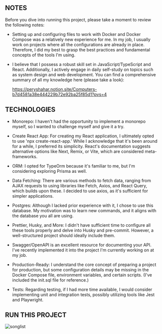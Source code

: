 ## NOTES

Before you dive into running this project, please take a moment to review the following notes:

- Setting up and configuring files to work with Docker and Docker Compose was a relatively new experience for me. In my job, I usually work on projects where all the configurations are already in place. Therefore, I did my best to grasp the best practices and fundamental concepts of the tools I'm using.

- I believe that I possess a robust skill set in JavaScript/TypeScript and React. Additionally, I actively engage in daily self-study on topics such as system design and web development. You can find a comprehensive summary of all my knowledge here (please take a look):

  https://peryshahar.notion.site/Computers-b7d4581a38e444229b72e92ba25f85d1?pvs=4

## TECHNOLOGIES

- Monorepo: I haven't had the opportunity to implement a monorepo myself, so I wanted to challenge myself and give it a try.

- Create React App: For creating my React application, I ultimately opted to use 'npx create-react-app.' While I acknowledge that it's been around for a while, I preferred its simplicity. React's documentation suggests alternative options like Next, Remix, or Vite, which are considered meta-frameworks.

- ORM: I opted for TypeOrm because it's familiar to me, but I'm considering exploring Prisma as well.

- Data Fetching: There are various methods to fetch data, ranging from AJAX requests to using libraries like Fetch, Axios, and React Query, which builds upon these. I decided to use axios, as it's sufficient for simpler applications.

- Postgres: Although I lacked prior experience with it, I chose to use this database. My motivation was to learn new commands, and it aligns with the database you all are using.

- Prettier, Husky, and More: I didn't have sufficient time to configure all these tools properly and delve into Husky and pre-commit. However, a well-structured project should ideally include them.

- Swagger/OpenAPI is an excellent resource for documenting your API. I've recently implemented it into the project I'm currently working on at my job.

- Production-Ready: I understand the core concept of preparing a project for production, but some configuration details may be missing in the Docker Compose file, environment variables, and certain scripts. (I've included the init.sql file for reference.)

- Tests: Regarding testing, if I had more time available, I would consider implementing unit and integration tests, possibly utilizing tools like Jest and Playwright.

## RUN THIS PROJECT

![songlist](https://github.com/PeryShahar/song-list/assets/89962400/a58eebaa-c98d-4cc5-b514-df682d062881)

